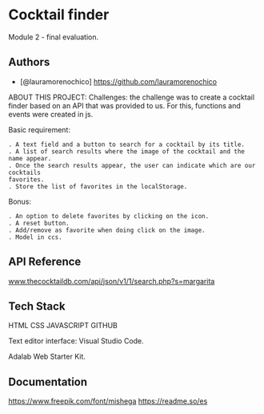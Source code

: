 # Cocktail finder

Module 2 - final evaluation.

## Authors

- [@lauramorenochico] https://github.com/lauramorenochico

ABOUT THIS PROJECT:
Challenges:
the challenge was to create a cocktail finder based on an API that was provided to us.
For this, functions and events were created in js.

Basic requirement:

```
. A text field and a button to search for a cocktail by its title.
. A list of search results where the image of the cocktail and the name appear.
. Once the search results appear, the user can indicate which are our cocktails
favorites.
. Store the list of favorites in the localStorage.
```

Bonus:

```
. An option to delete favorites by clicking on the icon.
. A reset button.
. Add/remove as favorite when doing click on the image.
. Model in ccs.
```

## API Reference

www.thecocktaildb.com/api/json/v1/1/search.php?s=margarita

## Tech Stack
HTML
CSS
JAVASCRIPT
GITHUB

Text editor interface: Visual Studio Code.

Adalab Web Starter Kit.

## Documentation

https://www.freepik.com/font/mishega
https://readme.so/es
```
